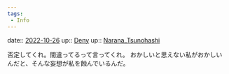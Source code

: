 ```yaml
---
tags:
 - Info
---
```


date:: [2022-10-26](Daily_Note/2022-10-26.md)
up:: [Deny](../Bar/Novel/Topics/Deny.md)
up:: [Narana_Tsunohashi](../Bar/Novel/Nacaria/Narana_Tsunohashi.md)

否定してくれ。間違ってるって言ってくれ。
おかしいと思えない私がおかしいんだと、そんな妄想が私を蝕んでいるんだ。